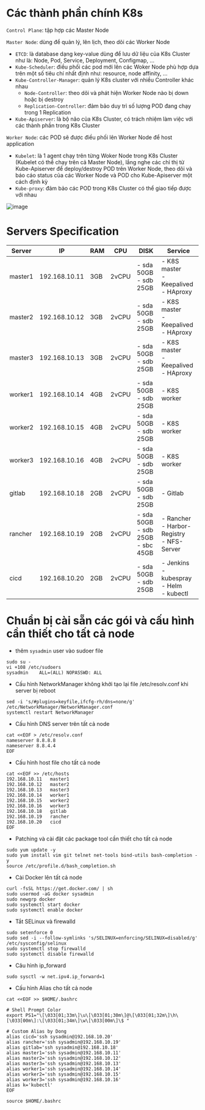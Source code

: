 # Các thành phần chính K8s

`Control Plane`: tập hợp các Master Node

`Master Node`: dùng để quản lý, lên lịch, theo dõi các Worker Node
- `ETCD`: là database dạng key-value dùng để lưu dữ liệu của K8s Cluster như là: Node, Pod, Service, Deployment, Configmap, ...
- `Kube-Scheduler`: điều phối các pod mới lên các Woker Node phù hợp dựa trên một số tiêu chí nhất định như: resource, node affinity, ...
- `Kube-Controller-Manager`: quản lý K8s cluster với nhiều Controller khác nhau
  - `Node-Controller`: theo dõi và phát hiện Worker Node nào bị down hoặc bị destroy
  - `Replication-Controller`: đảm bảo duy trì số lượng POD đang chạy trong 1 Replication
- `Kube-Apiserver`: là bộ não của K8s Cluster, có trách nhiệm làm việc với các thành phần trong K8s Cluster


`Worker Node`: các POD sẽ được điều phối lên Worker Node để host application
- `Kubelet`: là 1 agent chạy trên từng Woker Node trong K8s Cluster (Kubelet có thể chạy trên cả Master Node), lắng nghe các chỉ thị từ Kube-Apiserver để deploy/destroy POD trên Worker Node, theo dõi và báo cáo status của các Worker Node và POD cho Kube-Apiserver một cách định kỳ
- `Kube-proxy`: đảm bảo các POD trong K8s Cluster có thể giao tiếp được với nhau

![image](https://github.com/nguyenanhdongvn/Document/assets/90097692/fdfcc364-2c38-4dbb-9f30-b8d2accd8939)

# Servers Specification
| Server  | IP          | RAM | CPU   | DISK                                   | Service                                           |
|---------|-------------|-----|-------|----------------------------------------|---------------------------------------------------|
| master1 |192.168.10.11| 3GB | 2vCPU | - sda 50GB<br>- sdb 25GB               |- K8S master<br> - Keepalived<br> - HAproxy        |
| master2 |192.168.10.12| 3GB | 2vCPU | - sda 50GB<br>- sdb 25GB               |- K8S master<br> - Keepalived<br> - HAproxy        |
| master3 |192.168.10.13| 3GB | 2vCPU | - sda 50GB<br>- sdb 25GB               |- K8S master<br> - Keepalived<br> - HAproxy        |
| worker1 |192.168.10.14| 4GB | 2vCPU | - sda 50GB<br>- sdb 25GB               |- K8S worker                                       |
| worker2 |192.168.10.15| 4GB | 2vCPU | - sda 50GB<br>- sdb 25GB               |- K8S worker                                       |
| worker3 |192.168.10.16| 4GB | 2vCPU | - sda 50GB<br>- sdb 25GB               |- K8S worker                                       |
| gitlab  |192.168.10.18| 2GB | 2vCPU | - sda 50GB<br>- sdb 25GB               |- Gitlab                                           |
| rancher |192.168.10.19| 2GB | 2vCPU | - sda 50GB<br>- sdb 25GB<br>- sbc 45GB |- Rancher<br>- Harbor-Registry<br>- NFS-Server     |
| cicd    |192.168.10.20| 2GB | 2vCPU | - sda 50GB<br>- sdb 25GB               |- Jenkins<br>- kubespray<br>- Helm<br>- kubectl    |

# Chuẩn bị cài sẵn các gói và cấu hình cần thiết cho tất cả node

* thêm `sysadmin` user vào sudoer file
```
sudo su -
vi +108 /etc/sudoers
sysadmin    ALL=(ALL) NOPASSWD: ALL
```

* Cấu hình NetworkManager không khởi tạo lại file /etc/resolv.conf khi server bị reboot
```
sed -i 's/#plugins=keyfile,ifcfg-rh/dns=none/g' /etc/NetworkManager/NetworkManager.conf
systemctl restart NetworkManager
```

* Cấu hình DNS server trên tất cả node
```
cat <<EOF > /etc/resolv.conf
nameserver 8.8.8.8
nameserver 8.8.4.4
EOF
```

* Cấu hình host file cho tất cả node
```
cat <<EOF >> /etc/hosts
192.168.10.11   master1
192.168.10.12   master2
192.168.10.13   master3
192.168.10.14   worker1
192.168.10.15   worker2
192.168.10.16   worker3
192.168.10.18   gitlab
192.168.10.19   rancher
192.168.10.20   cicd
EOF
```

* Patching và cài đặt các package tool cần thiết cho tất cả node
```
sudo yum update -y
sudo yum install vim git telnet net-tools bind-utils bash-completion -y
source /etc/profile.d/bash_completion.sh
```

* Cài Docker lên tất cả node
```
curl -fsSL https://get.docker.com/ | sh
sudo usermod -aG docker sysadmin
sudo newgrp docker
sudo systemctl start docker
sudo systemctl enable docker
```

* Tắt SELinux và firewalld
```
sudo setenforce 0
sudo sed -i --follow-symlinks 's/SELINUX=enforcing/SELINUX=disabled/g' /etc/sysconfig/selinux
sudo systemctl stop firewalld
sudo systemctl disable firewalld
```

* Câu hình ip_forward
```
sudo sysctl -w net.ipv4.ip_forward=1
```

* Cấu hình Alias cho tất cả node
```
cat <<EOF >> $HOME/.bashrc

# Shell Prompt Color
export PS1="\[\033[01;33m\]\u\[\033[01;30m\]@\[\033[01;32m\]\h\[\033[00m\]:\[\033[01;34m\]\w\[\033[00m\]\$ "

# Custom Alias by Dong
alias cicd='ssh sysadmin@192.168.10.20'
alias rancher='ssh sysadmin@192.168.10.19'
alias gitlab='ssh sysadmin@192.168.10.18'
alias master1='ssh sysadmin@192.168.10.11'
alias master2='ssh sysadmin@192.168.10.12'
alias master3='ssh sysadmin@192.168.10.13'
alias worker1='ssh sysadmin@192.168.10.14'
alias worker2='ssh sysadmin@192.168.10.15'
alias worker3='ssh sysadmin@192.168.10.16'
alias k='kubectl'
EOF

source $HOME/.bashrc
```
